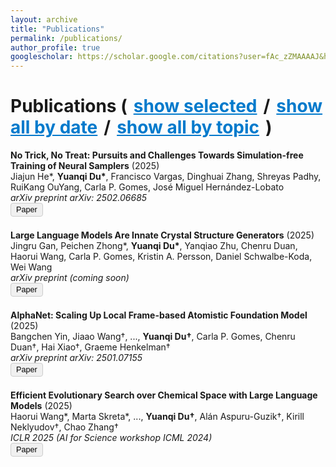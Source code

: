 ```yaml
---
layout: archive
title: "Publications"
permalink: /publications/
author_profile: true
googlescholar: https://scholar.google.com/citations?user=fAc_zZMAAAAJ&hl=en
---
```


<!DOCTYPE html>
<html>
<head>
  <meta charset="utf-8">
  <style>
    .filter-link {
      cursor: pointer;
      color: #007ACC;
      text-decoration: underline;
      margin: 0 10px;
    }
    #topicFilters {
      margin-bottom: 20px;
    }
    .paper-entry {
      margin-bottom: 1.5em;
    }
    .paper-button {
      cursor: pointer;
      background-color: #f0f0f0;
      border: 1px solid #ccc;
      padding: 3px 8px;
      border-radius: 4px;
      font-size: 0.9em;
    }
    .paper-button:hover {
      background-color: #e6e6e6;
    }
  </style>
</head>
<body>

<!-- Top line: Publications ( show selected / show all by date / show all by topic ) -->
<h1>
  <strong>Publications</strong>
  (<span class="filter-link" onclick="filterPublications('selected')">show selected</span>/<span class="filter-link" onclick="filterPublications('date')">show all by date</span>/<span class="filter-link" onclick="filterPublications('topic')">show all by topic</span>)
</h1>

<!-- Topics line (hidden by default until "show all by topic") -->
<div id="topicFilters" style="display: none;">
  Topics: 
  <span class="filter-link" onclick="filterPublications('Generative Models')">Generative Models</span> / 
  <span class="filter-link" onclick="filterPublications('Stochastic Control & Sampling')">Stochastic Control &amp; Sampling</span> / 
  <span class="filter-link" onclick="filterPublications('Equivariant Neural Networks')">Equivariant Neural Networks</span> / 
  <span class="filter-link" onclick="filterPublications('Large Language Models')">Large Language Models</span>
</div>

<!-- The publication list -->
<div id="publications">

  <!-- Example: Preprint / Not Selected -->
  <div class="paper-entry" data-selected="false" data-date="2025" data-topics="Stochastic Control & Sampling">
    <strong>No Trick, No Treat: Pursuits and Challenges Towards Simulation-free Training of Neural Samplers</strong> (2025)<br>
    Jiajun He*, <strong>Yuanqi Du*</strong>, Francisco Vargas, Dinghuai Zhang, Shreyas Padhy, RuiKang OuYang, Carla P. Gomes, José Miguel Hernández-Lobato<br>
    <em>arXiv preprint arXiv: 2502.06685</em><br>
    <button class="paper-button" onclick="window.open('https://arxiv.org/abs/2502.06685','_blank')">Paper</button>
  </div>

  <div class="paper-entry" data-selected="false" data-date="2025" data-topics="Large Language Models">
    <strong>Large Language Models Are Innate Crystal Structure Generators</strong> (2025)<br>
    Jingru Gan, Peichen Zhong*, <strong>Yuanqi Du*</strong>, Yanqiao Zhu, Chenru Duan, Haorui Wang, Carla P. Gomes, Kristin A. Persson, Daniel Schwalbe-Koda, Wei Wang<br>
    <em>arXiv preprint (coming soon)</em><br>
    <button class="paper-button">Paper</button> <!-- link not provided yet -->
  </div>

  <div class="paper-entry" data-selected="false" data-date="2025" data-topics="Equivariant Neural Networks">
    <strong>AlphaNet: Scaling Up Local Frame-based Atomistic Foundation Model</strong> (2025)<br>
    Bangchen Yin, Jiaao Wang†, ..., <strong>Yuanqi Du†</strong>, Carla P. Gomes, Chenru Duan†, Hai Xiao†, Graeme Henkelman†<br>
    <em>arXiv preprint arXiv: 2501.07155</em><br>
    <button class="paper-button" onclick="window.open('https://arxiv.org/abs/2501.07155','_blank')">Paper</button>
  </div>

  <!-- Selected publication -->
  <div class="paper-entry" data-selected="true" data-date="2025" data-topics="Large Language Models">
    <strong>Efficient Evolutionary Search over Chemical Space with Large Language Models</strong> (2025)<br>
    Haorui Wang*, Marta Skreta*, ..., <strong>Yuanqi Du†</strong>, Alán Aspuru-Guzik†, Kirill Neklyudov†, Chao Zhang†<br>
    <em>ICLR 2025 (AI for Science workshop ICML 2024)</em><br>
    <button class="paper-button" onclick="window.open('https://molleo.github.io/','_blank')">Paper</button>
  </div>

  <!-- Add the rest of your publications similarly... -->
  <!-- Just remove the square brackets around the title, remove the link text, and use a button. -->
  <!-- Also keep data-selected, data-date, data-topics for filtering. -->

</div>

<script>
  function filterPublications(filter) {
    const pubs = document.querySelectorAll('#publications .paper-entry');
    const topicFilters = document.getElementById('topicFilters');

    if (filter === 'topic') {
      // Reveal topic line, show all
      topicFilters.style.display = 'block';
      pubs.forEach(pub => pub.style.display = 'block');
      return;
    } else if (filter === 'selected') {
      topicFilters.style.display = 'none';
      pubs.forEach(pub => {
        pub.style.display = (pub.dataset.selected === 'true') ? 'block' : 'none';
      });
      return;
    } else if (filter === 'date') {
      topicFilters.style.display = 'none';
      // Show all; optionally sort by date if you want
      pubs.forEach(pub => pub.style.display = 'block');
      return;
    } else {
      // Filter by topic
      topicFilters.style.display = 'block';
      pubs.forEach(pub => {
        if (pub.dataset.topics && pub.dataset.topics.includes(filter)) {
          pub.style.display = 'block';
        } else {
          pub.style.display = 'none';
        }
      });
      // Optionally scroll to the first match
      const firstMatch = document.querySelector(`#publications .paper-entry[data-topics*="${filter}"]`);
      if (firstMatch) {
        firstMatch.scrollIntoView({ behavior: 'smooth' });
      }
    }
  }

  // Default to selected on load
  window.onload = function() {
    filterPublications('selected');
  };
</script>

</body>
</html>
